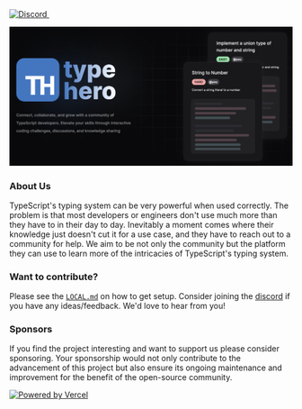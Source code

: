 <a href="https://discord.gg/trashdev" target="\_parent">
  <img alt="Discord" src="https://img.shields.io/discord/796594544980000808?color=7389D8&label&logo=discord&logoColor=ffffff" />
</a>
<a href="https://twitter.com/typeheroapp" target="\_parent">
  <img alt="" src="https://img.shields.io/twitter/follow/typeheroapp.svg?style=social&label=@typeheroapp" />
</a>

<br />

![typehero header](./media/header.png)

### About Us

TypeScript's typing system can be very powerful when used correctly. The problem
is that most developers or engineers don't use much more than they have to in
their day to day. Inevitably a moment comes where their knowledge just doesn't
cut it for a use case, and they have to reach out to a community for help. We
aim to be not only the community but the platform they can use to learn more of
the intricacies of TypeScript's typing system.

### Want to contribute?

Please see the [`LOCAL.md`](/LOCAL.md) on how to get setup. Consider joining the [discord](https://discord.gg/trashdev) if you have any ideas/feedback. We'd love to hear from you!

### Sponsors

If you find the project interesting and want to support us please consider sponsoring. Your sponsorship would not only contribute to the advancement of this project but also ensure its ongoing maintenance and improvement for the benefit of the open-source community.
<a href="https://vercel.com/?utm_source=trash-company&utm_campaign=oss">

  <p>
    <img src="https://images.ctfassets.net/e5382hct74si/78Olo8EZRdUlcDUFQvnzG7/fa4cdb6dc04c40fceac194134788a0e2/1618983297-powered-by-vercel.svg" alt="Powered by Vercel" title="Powered by Vercel">
  </p>
</a>
